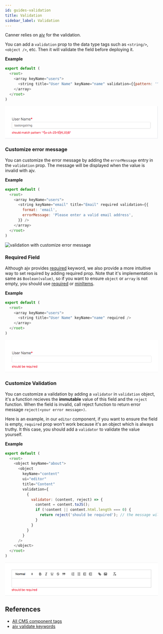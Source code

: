 ```yaml
---
id: guides-validation
title: Validation
sidebar_label: Validation
---
```


Canner relies on [ajv](https://github.com/epoberezkin/ajv#validation-keywords) for the validation.

You can add a `validation` prop to the data type tags such as `<string/>`, `<object />`, etc. Then it will validate the field before deploying it.

**Example**

```js
export default (
  <root>
    <array keyName="users">
      <string title="User Name" keyName="name" validation={{pattern: '^[a-zA-Z0-9]{4,10}$'}} />
    </array>
  </root>
)
```

![validation with pattern](/docs/assets/guides-writing-schema/pattern.png)

### Customize error message

You can customize the error message by adding the `errorMessage` entry in the `validation` prop. The message will be displayed when the value is invalid with ajv.

**Example**
```js
export default (
  <root>
    <array keyName="users">
      <string keyName="email" title="Email" required validation={{
        format: 'email',
        errorMessage: 'Please enter a valid email address',
      }} />
    </array>
  </root>
)
```

![validation with customize error message](/docs/assets/guides-writing-schema/error-message.png)


### Required Field

Although ajv provides [required](https://github.com/epoberezkin/ajv/blob/master/KEYWORDS.md#required) keyword, we also provide a more intuitive way to set required by adding required prop. Note that it's implementation is same as `Boolean(value)`, so if you want to ensure `object` or `array` is not empty, you should use [required](https://github.com/epoberezkin/ajv/blob/master/KEYWORDS.md#required) or [minItems](https://github.com/epoberezkin/ajv/blob/master/KEYWORDS.md#maxitems--minitems).

**Example**
```js
export default (
  <root>
    <array keyName="users">
      <string title="User Name" keyName="name" required />
    </array>
  </root>
)
```

![validation with required](/docs/assets/guides-writing-schema/required.png)

### Customize Validation

You can customize a validation by adding a `validator` in `validation` object, it's a function recieves the **immutable** value of this field and the `reject` function. When the field is invalid, call reject function to return error message `reject(<your error message>)`.

Here is an example, in our `editor` component, if you want to ensure the field is empty, `required` prop won't work because it's an object which is always truthy. It this case, you should add a `validator` to validate the value yourself.

**Example**

```js
export default (
  <root>
    <object keyName="about">
      <object
        keyName="content"
        ui="editor"
        title="Content"
        validation={
          {
            validator: (content, reject) => {
              content = content.toJS();
              if (!content || content.html.length === 0) {
                return reject('should be required'); // the message will show on field
              }
            }
          }
        }
      />
    </object>
  </root>
)
```
![customize validation](/docs/assets/guides-writing-schema/validator.png)

## References
- [All CMS component tags](api-canner-script.md)
- [ajv validate keywords](https://github.com/epoberezkin/ajv#validation-keywords)